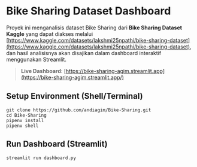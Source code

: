 # Bike Sharing Dataset Dashboard

Proyek ini menganalisis dataset Bike Sharing dari **Bike Sharing Dataset Kaggle** yang dapat diakses melalui [https://www.kaggle.com/datasets/lakshmi25npathi/bike-sharing-dataset](https://www.kaggle.com/datasets/lakshmi25npathi/bike-sharing-dataset), dan hasil analisisnya akan disajikan dalam dashboard interaktif menggunakan Streamlit.

> **Live Dashboard**: [https://bike-sharing-agim.streamlit.app](https://bike-sharing-agim.streamlit.app/)

## Setup Environment (Shell/Terminal)

```
git clone https://github.com/andiagim/Bike-Sharing.git
cd Bike-Sharing
pipenv install
pipenv shell
```

## Run Dashboard (Streamlit)

```
streamlit run dashboard.py
```
